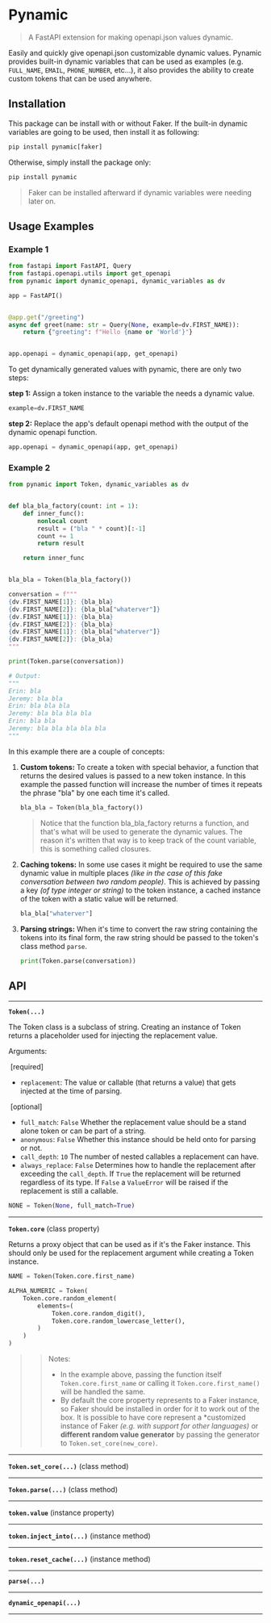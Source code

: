 # Pynamic

> A FastAPI extension for making openapi.json values dynamic.

Easily and quickly give openapi.json customizable dynamic values. Pynamic provides built-in dynamic variables that can be used as examples (e.g. `FULL_NAME`, `EMAIL`, `PHONE_NUMBER`, etc...), it also provides the ability to create custom tokens that can be used anywhere.

## Installation

This package can be install with or without Faker. If the built-in dynamic variables are going to be used, then install it as following:

```bash
pip install pynamic[faker]
```

Otherwise, simply install the package only:

```bash
pip install pynamic
```

> Faker can be installed afterward if dynamic variables were needing later on.



## Usage Examples

### Example 1

```python
from fastapi import FastAPI, Query
from fastapi.openapi.utils import get_openapi
from pynamic import dynamic_openapi, dynamic_variables as dv

app = FastAPI()


@app.get("/greeting")
async def greet(name: str = Query(None, example=dv.FIRST_NAME)):
    return {"greeting": f"Hello {name or 'World'}"}


app.openapi = dynamic_openapi(app, get_openapi)
```

To get dynamically generated values with pynamic, there are only two steps:

**step 1:** Assign a token instance to the variable the needs a dynamic value.

```python
example=dv.FIRST_NAME
```

**step 2:** Replace the app's default openapi method with the output of the dynamic openapi function.

```python
app.openapi = dynamic_openapi(app, get_openapi)
```

### Example 2

```python
from pynamic import Token, dynamic_variables as dv


def bla_bla_factory(count: int = 1):
    def inner_func():
        nonlocal count
        result = ("bla " * count)[:-1]
        count += 1
        return result

    return inner_func


bla_bla = Token(bla_bla_factory())

conversation = f"""
{dv.FIRST_NAME[1]}: {bla_bla}
{dv.FIRST_NAME[2]}: {bla_bla["whaterver"]}
{dv.FIRST_NAME[1]}: {bla_bla}
{dv.FIRST_NAME[2]}: {bla_bla}
{dv.FIRST_NAME[1]}: {bla_bla["whaterver"]}
{dv.FIRST_NAME[2]}: {bla_bla}
"""

print(Token.parse(conversation))

# Output:
"""
Erin: bla
Jeremy: bla bla
Erin: bla bla bla
Jeremy: bla bla bla bla
Erin: bla bla
Jeremy: bla bla bla bla bla
"""
```

In this example there are a couple of concepts:

1. **Custom tokens:** To create a token with special behavior, a function that returns the desired values is passed to a new token instance. In this example the passed function will increase the number of times it repeats the phrase "bla" by one each time it's called.

   ```python
   bla_bla = Token(bla_bla_factory())
   ```
   
   > Notice that the function bla_bla_factory returns a function, and that's what will be used to generate the dynamic values. The reason it's written that way is to keep track of the count variable, this is something called closures.
   
1. **Caching tokens:** In some use cases it might be required to use the same dynamic value in multiple places *(like in the case of this fake conversation between two random people)*. This is achieved by passing a key *(of type integer or string)* to the token instance, a cached instance of the token with a static value will be returned.

   ```python
   bla_bla["whaterver"]
   ```

1. **Parsing strings:** When it's time to convert the raw string containing the tokens into its final form, the raw string should be passed to the token's class method `parse`.

   ```python
   print(Token.parse(conversation))
   ```




## API

---

**`Token(...)`**

The Token class is a subclass of string. Creating an instance of Token returns a placeholder used for injecting the replacement value.

Arguments:

​	[required]

* `replacement`: <any>
  The value or callable (that returns a value) that gets injected at the time of parsing.

​	[optional]

* `full_match`: <bool> `False`
  Whether the replacement value should be a stand alone token or can be part of a string.
* `anonymous`: <bool> `False`
  Whether this instance should be held onto for parsing or not.
* `call_depth`: <int> `10`
  The number of nested callables a replacement can have.
* `always_replace`: <bool> `False`
  Determines how to handle the replacement after exceeding the `call_depth`. If `True` the replacement will be returned regardless of its type. If `False` a `ValueError` will be raised if the replacement is still a callable.

```python
NONE = Token(None, full_match=True)
```

---

**`Token.core`** (class property)

Returns a proxy object that can be used as if it's the Faker instance. This should only be used for the replacement argument while creating a Token instance.

```python
NAME = Token(Token.core.first_name)

ALPHA_NUMERIC = Token(
    Token.core.random_element(
        elements=(
            Token.core.random_digit(),
            Token.core.random_lowercase_letter(),
        )
    )
)
```

> > Notes:
> >
> > * In the example above, passing the function itself `Token.core.first_name` or calling it `Token.core.first_name()` will be handled the same.
> > * By default the core property represents to a Faker instance, so Faker should be installed in order for it to work out of the box. It is possible to have core represent a *customized instance of Faker *(e.g. with support for other languages)*  or **different random value generator** by passing the generator to `Token.set_core(new_core)`.

---

**`Token.set_core(...)`** (class method)

---

**`Token.parse(...)`** (class method)

---

**`token.value`** (instance property)

---

**`token.inject_into(...)`** (instance method)

---

**`token.reset_cache(...)`** (instance method)

---

**`parse(...)`**

---

**`dynamic_openapi(...)`**

---
